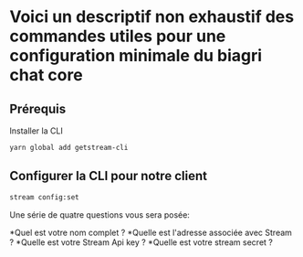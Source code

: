 Voici un descriptif non exhaustif des commandes utiles pour une configuration minimale du biagri chat core
===================================

Prérequis
---------

Installer la CLI 

```bash 
yarn global add getstream-cli
```

Configurer la CLI pour notre client
---------
```bash 
stream config:set
```

Une série de quatre questions vous sera posée:

*Quel est votre nom complet ?
*Quelle est l'adresse associée avec Stream ?
*Quelle est votre Stream Api key ?
*Quelle est votre stream secret ?
